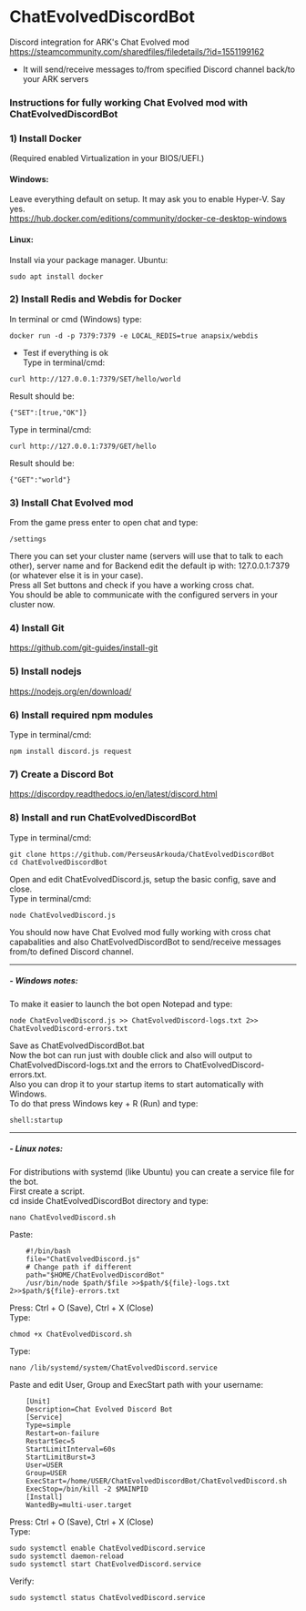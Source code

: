 # ChatEvolvedDiscordBot
Discord integration for ARK's Chat Evolved mod  
https://steamcommunity.com/sharedfiles/filedetails/?id=1551199162

- It will send/receive messages to/from specified Discord channel back/to your ARK servers


### Instructions for fully working Chat Evolved mod with ChatEvolvedDiscordBot
### 1) Install Docker
(Required enabled Virtualization in your BIOS/UEFI.)
#### Windows:
Leave everything default on setup. It may ask you to enable Hyper-V. Say yes.  
https://hub.docker.com/editions/community/docker-ce-desktop-windows
#### Linux:
Install via your package manager. Ubuntu:
```
sudo apt install docker
```
### 2) Install Redis and Webdis for Docker
In terminal or cmd (Windows) type: 
```
docker run -d -p 7379:7379 -e LOCAL_REDIS=true anapsix/webdis
```
- Test if everything is ok  
Type in terminal/cmd: 
```
curl http://127.0.0.1:7379/SET/hello/world
```
Result should be:
```
{"SET":[true,"OK"]}
```
Type in terminal/cmd:
```
curl http://127.0.0.1:7379/GET/hello
```
Result should be:
```
{"GET":"world"}
```
### 3) Install Chat Evolved mod
From the game press enter to open chat and type:
```
/settings
```
There you can set your cluster name (servers will use that to talk to each other), server name and for Backend edit the default ip with: 127.0.0.1:7379 (or whatever else it is in your 
case).  
Press all Set buttons and check if you have a working cross chat.  
You should be able to communicate with the configured servers in your cluster now.
### 4) Install Git
https://github.com/git-guides/install-git
### 5) Install nodejs
https://nodejs.org/en/download/
### 6) Install required npm modules
Type in terminal/cmd:
```
npm install discord.js request
```
### 7) Create a Discord Bot
https://discordpy.readthedocs.io/en/latest/discord.html
### 8) Install and run ChatEvolvedDiscordBot
Type in terminal/cmd:
```
git clone https://github.com/PerseusArkouda/ChatEvolvedDiscordBot
cd ChatEvolvedDiscordBot
```
Open and edit ChatEvolvedDiscord.js, setup the basic config, save and close.  
Type in terminal/cmd:
```
node ChatEvolvedDiscord.js
```
You should now have Chat Evolved mod fully working with cross chat capabalities and also ChatEvolvedDiscordBot to send/receive messages from/to defined Discord channel. 
___

##### - **Windows notes:**
To make it easier to launch the bot open Notepad and type:
```
node ChatEvolvedDiscord.js >> ChatEvolvedDiscord-logs.txt 2>> ChatEvolvedDiscord-errors.txt
```
Save as ChatEvolvedDiscordBot.bat  
Now the bot can run just with double click and also will output to ChatEvolvedDiscord-logs.txt and the errors to ChatEvolvedDiscord-errors.txt.  
Also you can drop it to your startup items to start automatically with Windows.  
To do that press Windows key + R (Run) and type:
```
shell:startup
```
___

##### - **Linux notes:**
For distributions with systemd (like Ubuntu) you can create a service file for the bot.  
First create a script.  
cd inside ChatEvolvedDiscordBot directory and type:
```
nano ChatEvolvedDiscord.sh
```
Paste:
```
    #!/bin/bash
    file="ChatEvolvedDiscord.js"
    # Change path if different
    path="$HOME/ChatEvolvedDiscordBot"
    /usr/bin/node $path/$file >>$path/${file}-logs.txt 2>>$path/${file}-errors.txt
```
Press: Ctrl + O (Save), Ctrl + X (Close)  
Type:
```
chmod +x ChatEvolvedDiscord.sh
```
Type:
```
nano /lib/systemd/system/ChatEvolvedDiscord.service
```
Paste and edit User, Group and ExecStart path with your username:
```
    [Unit]
    Description=Chat Evolved Discord Bot
    [Service]
    Type=simple
    Restart=on-failure
    RestartSec=5
    StartLimitInterval=60s
    StartLimitBurst=3
    User=USER
    Group=USER
    ExecStart=/home/USER/ChatEvolvedDiscordBot/ChatEvolvedDiscord.sh
    ExecStop=/bin/kill -2 $MAINPID
    [Install]
    WantedBy=multi-user.target
```
Press: Ctrl + O (Save), Ctrl + X (Close)  
Type:
```
sudo systemctl enable ChatEvolvedDiscord.service
sudo systemctl daemon-reload
sudo systemctl start ChatEvolvedDiscord.service
```
Verify:
```
sudo systemctl status ChatEvolvedDiscord.service
```
